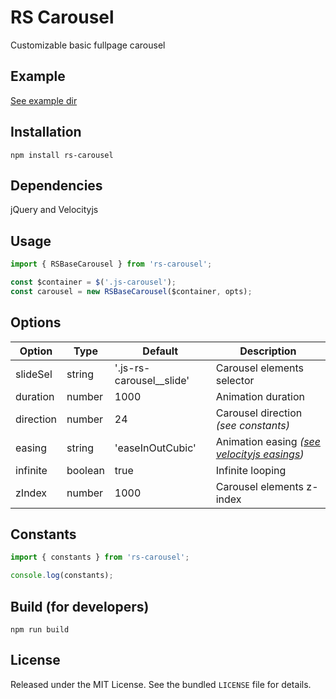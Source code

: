 # RS Carousel
Customizable basic fullpage carousel


## Example
[See example dir](example/)


## Installation

```
npm install rs-carousel
```

## Dependencies

jQuery and Velocityjs

## Usage

```javascript
import { RSBaseCarousel } from 'rs-carousel';

const $container = $('.js-carousel');
const carousel = new RSBaseCarousel($container, opts);
```

## Options

| Option | Type | Default | Description |
| ------ | ---- | ------- | ----------- |
| slideSel | string | '.js-rs-carousel__slide' | Carousel elements selector |
| duration | number | 1000 | Animation duration |
| direction | number | 24 | Carousel direction *(see constants)* |
| easing | string | 'easeInOutCubic' | Animation easing *([see velocityjs easings](http://velocityjs.org/#easing))* |
| infinite | boolean | true | Infinite looping |
| zIndex | number | 1000 | Carousel elements z-index |

## Constants

```javascript
import { constants } from 'rs-carousel';

console.log(constants);
```

## Build (for developers)

```
npm run build
```


## License

Released under the MIT License. See the bundled `LICENSE` file for
details.
